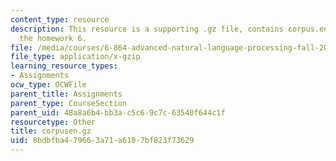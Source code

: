 ```yaml
---
content_type: resource
description: This resource is a supporting .gz file, contains corpus.en.txt file for
  the homework 6.
file: /media/courses/6-864-advanced-natural-language-processing-fall-2005/8bdbfba479663a71a6107bf823f73629_corpusen.gz
file_type: application/x-gzip
learning_resource_types:
- Assignments
ocw_type: OCWFile
parent_title: Assignments
parent_type: CourseSection
parent_uid: 48a8a6b4-bb3a-c5c6-9c7c-63540f644c1f
resourcetype: Other
title: corpusen.gz
uid: 8bdbfba4-7966-3a71-a610-7bf823f73629
---
```


